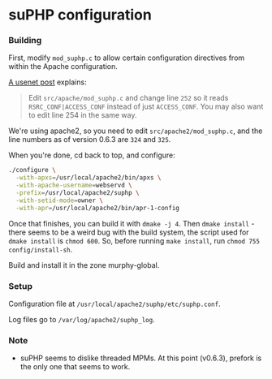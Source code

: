 # suPHP configuration

### Building

First, modify `mod_suphp.c` to allow certain configuration directives from
within the Apache configuration.

[A usenet post](https://lists.marsching.com/pipermail/suphp/2005-June/000876.html)
explains:

> Edit `src/apache/mod_suphp.c` and change line `252` so it reads
> `RSRC_CONF|ACCESS_CONF` instead of just `ACCESS_CONF`. You may also want to
> edit line 254 in the same way.

We're using apache2, so you need to edit `src/apache2/mod_suphp.c`, and the line
numbers as of version 0.6.3 are `324` and `325`.

When you're done, cd back to top, and configure:

```bash
./configure \
  -with-apxs=/usr/local/apache2/bin/apxs \
  -with-apache-username=webservd \
  -prefix=/usr/local/apache2/suphp \
  -with-setid-mode=owner \
  -with-apr=/usr/local/apache2/bin/apr-1-config
```

Once that finishes, you can build it with `dmake -j 4`. Then `dmake install` -
there seems to be a weird bug with the build system, the script used for
`dmake install` is `chmod 600`. So, before running `make install`, run
`chmod 755 config/install-sh`.

Build and install it in the zone murphy-global.

### Setup

Configuration file at `/usr/local/apache2/suphp/etc/suphp.conf`.

Log files go to `/var/log/apache2/suphp_log`.

### Note

- suPHP seems to dislike threaded MPMs. At this point (v0.6.3), prefork is the
  only one that seems to work.
